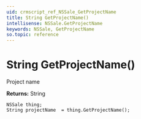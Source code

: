 ```yaml
---
uid: crmscript_ref_NSSale_GetProjectName
title: String GetProjectName()
intellisense: NSSale.GetProjectName
keywords: NSSale, GetProjectName
so.topic: reference
---
```


# String GetProjectName()

Project name

**Returns:** String

```crmscript
NSSale thing;
String projectName  = thing.GetProjectName();
```

